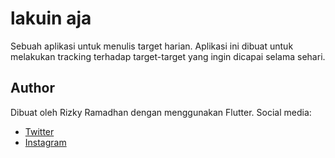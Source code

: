 # lakuin aja

Sebuah aplikasi untuk menulis target harian. Aplikasi ini dibuat untuk melakukan tracking terhadap target-target yang ingin dicapai selama sehari.

## Author

Dibuat oleh Rizky Ramadhan dengan menggunakan Flutter. Social media:

- [Twitter](https://twitter.com/dendengcrap)
- [Instagram](https://www.instagram.com/jmiryas/)

